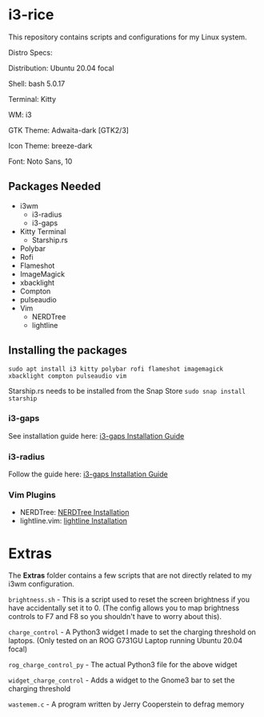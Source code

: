 # i3-rice
This repository contains scripts and configurations for my Linux system.

Distro Specs:

Distribution: Ubuntu 20.04 focal

Shell: bash 5.0.17

Terminal: Kitty

WM: i3

GTK Theme: Adwaita-dark [GTK2/3]

Icon Theme: breeze-dark

Font: Noto Sans, 10

## Packages Needed
* i3wm 
    * i3-radius 
    * i3-gaps
* Kitty Terminal
    * Starship.rs
* Polybar
* Rofi
* Flameshot
* ImageMagick
* xbacklight
* Compton
* pulseaudio
* Vim
    * NERDTree
    * lightline

## Installing the packages
`sudo apt install i3 kitty polybar rofi flameshot imagemagick xbacklight compton pulseaudio vim`

Starship.rs needs to be installed from the Snap Store `sudo snap install starship`

### i3-gaps
See installation guide here: [i3-gaps Installation Guide](https://gist.github.com/boreycutts/6417980039760d9d9dac0dd2148d4783)

### i3-radius
Follow the guide here: [i3-gaps Installation Guide](https://en.terminalroot.com.br/how-to-install-i3-gaps-with-rounded-corners/)

### Vim Plugins
* NERDTree:  [NERDTree Installation](https://github.com/preservim/nerdtree)
* lightline.vim:  [lightline Installation](https://github.com/itchyny/lightline.vim)

# Extras
The **Extras** folder contains a few scripts that are not directly related to my i3wm configuration.

`brightness.sh` - This is a script used to reset the screen brightness if you have accidentally set it to 0. (The config allows you to map brightness controls to F7 and F8 so you shouldn't have to worry about this).

`charge_control` - A Python3 widget I made to set the charging threshold on laptops. (Only tested on an ROG G731GU Laptop running Ubuntu 20.04 focal)

`rog_charge_control_py` - The actual Python3 file for the above widget

`widget_charge_control` - Adds a widget to the Gnome3 bar to set the charging threshold

`wastemem.c` - A program written by Jerry Cooperstein to defrag memory